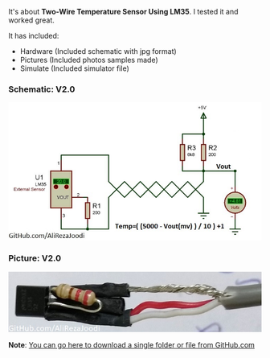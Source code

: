It's about **Two-Wire Temperature Sensor Using LM35**.
I tested it and worked great.

It has included:
- Hardware (Included schematic with jpg format)
- Pictures (Included photos samples made)
- Simulate (Included simulator file)

### Schematic: V2.0
![](Hardware/V2.0.jpg?raw=true)

### Picture: V2.0
![](Pictures/V2.0.jpg?raw=true)

**Note**: [You can go here to download a single folder or file from GitHub.com](https://minhaskamal.github.io/DownGit/#/home)
